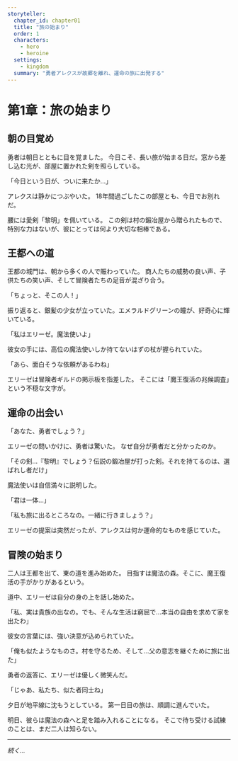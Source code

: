 ```yaml
---
storyteller:
  chapter_id: chapter01
  title: "旅の始まり"
  order: 1
  characters:
    - hero
    - heroine
  settings:
    - kingdom
  summary: "勇者アレクスが故郷を離れ、運命の旅に出発する"
---
```


# 第1章：旅の始まり

## 朝の目覚め

勇者は朝日とともに目を覚ました。<!-- @hero:implicit confidence:0.9 -->
今日こそ、長い旅が始まる日だ。窓から差し込む光が、部屋に置かれた剣を照らしている。

「今日という日が、ついに来たか...」

アレクスは静かにつぶやいた。<!-- @hero:explicit confidence:0.95 -->
18年間過ごしたこの部屋とも、今日でお別れだ。

腰には愛剣「黎明」を佩いている。<!-- @legendary_sword:implicit confidence:0.9 -->
この剣は村の鍛冶屋から贈られたもので、特別な力はないが、彼にとっては何より大切な相棒である。

## 王都への道

王都の城門は、朝から多くの人で賑わっていた。<!-- @kingdom:implicit confidence:0.85 -->
商人たちの威勢の良い声、子供たちの笑い声、そして冒険者たちの足音が混ざり合う。

「ちょっと、そこの人！」

振り返ると、銀髪の少女が立っていた。エメラルドグリーンの瞳が、好奇心に輝いている。

「私はエリーゼ。魔法使いよ」<!-- @heroine:explicit confidence:1.0 -->

彼女の手には、高位の魔法使いしか持てないはずの杖が握られていた。

「あら、面白そうな依頼があるわね」

エリーゼは冒険者ギルドの掲示板を指差した。<!-- @adventurer_guild:implicit confidence:0.85 -->
そこには「魔王復活の兆候調査」という不穏な文字が。<!-- @demon_lord_title:implicit confidence:0.95 -->

## 運命の出会い

「あなた、勇者でしょう？」

エリーゼの問いかけに、勇者は驚いた。<!-- @hero:implicit confidence:0.9 @heroine:speaker -->
なぜ自分が勇者だと分かったのか。

「その剣...『黎明』でしょう？伝説の鍛冶屋が打った剣。それを持てるのは、選ばれし者だけ」

魔法使いは自信満々に説明した。<!-- @heroine:implicit confidence:0.85 -->

「君は一体...」

「私も旅に出るところなの。一緒に行きましょう？」

エリーゼの提案は突然だったが、アレクスは何か運命的なものを感じていた。

<!-- 検証コメント
@validate: hero.appearingChapters.includes('chapter01')
@validate: heroine.appearingChapters.includes('chapter01') 
@validate: kingdom.appearingChapters.includes('chapter01')
-->

## 冒険の始まり

二人は王都を出て、東の道を進み始めた。
目指すは魔法の森。そこに、魔王復活の手がかりがあるという。<!-- @magic_forest:foreshadow -->

道中、エリーゼは自分の身の上を話し始めた。

「私、実は貴族の出なの。でも、そんな生活は窮屈で...本当の自由を求めて家を出たわ」

彼女の言葉には、強い決意が込められていた。<!-- @heroine:characterization -->

「俺も似たようなものさ。村を守るため、そして...父の意志を継ぐために旅に出た」

勇者の返答に、エリーゼは優しく微笑んだ。<!-- @hero:characterization -->

「じゃあ、私たち、似た者同士ね」

夕日が地平線に沈もうとしている。
第一日目の旅は、順調に進んでいた。

明日、彼らは魔法の森へと足を踏み入れることになる。
そこで待ち受ける試練のことは、まだ二人は知らない。

---

*続く...*